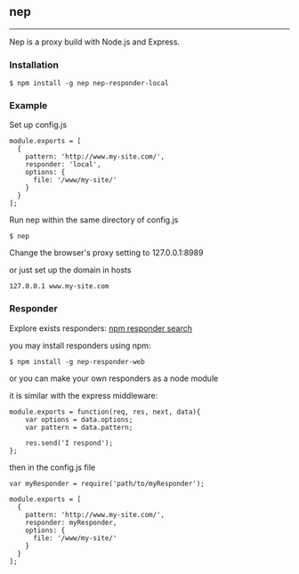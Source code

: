 ## nep
---

Nep is a proxy build with Node.js and Express.


### Installation

```
$ npm install -g nep nep-responder-local
``` 

### Example

Set up config.js

```
module.exports = [
  {
    pattern: 'http://www.my-site.com/',
    responder: 'local',
    options: {
      file: '/www/my-site/'
    }
  }
];
```

Run nep within the same directory of config.js

```
$ nep
```

Change the browser's proxy setting to 127.0.0.1:8989

or just set up the domain in hosts

```
127.0.0.1 www.my-site.com
```

### Responder

Explore exists responders: [npm responder search] 

you may install responders using npm:

```
$ npm install -g nep-responder-web
```

or you can make your own responders as a node module

it is similar with the express middleware:

```
module.exports = function(req, res, next, data){
	var options = data.options;
	var pattern = data.pattern;
	
	res.send('I respond');
};
```

then in the config.js file

```
var myResponder = require('path/to/myResponder');

module.exports = [
  {
    pattern: 'http://www.my-site.com/',
    responder: myResponder,
    options: {
      file: '/www/my-site/'
    }
  }
];

```

[npm responder search]:https://www.npmjs.org/search?q=nep-responder

